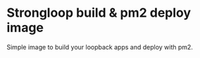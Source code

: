 # Strongloop build & pm2 deploy image

Simple image to build your loopback apps and deploy with pm2.